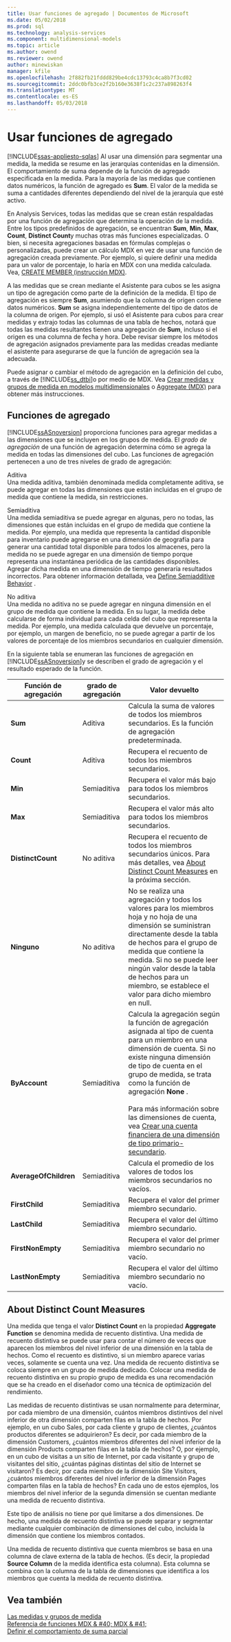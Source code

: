```yaml
---
title: Usar funciones de agregado | Documentos de Microsoft
ms.date: 05/02/2018
ms.prod: sql
ms.technology: analysis-services
ms.component: multidimensional-models
ms.topic: article
ms.author: owend
ms.reviewer: owend
author: minewiskan
manager: kfile
ms.openlocfilehash: 2f882fb21fddd829be4cdc13793c4ca8b7f3cd02
ms.sourcegitcommit: 2ddc0bfb3ce2f2b160e3638f1c2c237a898263f4
ms.translationtype: MT
ms.contentlocale: es-ES
ms.lasthandoff: 05/03/2018
---
```

# <a name="use-aggregate-functions"></a>Usar funciones de agregado
[!INCLUDE[ssas-appliesto-sqlas](../../includes/ssas-appliesto-sqlas.md)]
  Al usar una dimensión para segmentar una medida, la medida se resume en las jerarquías contenidas en la dimensión. El comportamiento de suma depende de la función de agregado especificada en la medida. Para la mayoría de las medidas que contienen datos numéricos, la función de agregado es **Sum**. El valor de la medida se suma a cantidades diferentes dependiendo del nivel de la jerarquía que esté activo.  
  
 En Analysis Services, todas las medidas que se crean están respaldadas por una función de agregación que determina la operación de la medida. Entre los tipos predefinidos de agregación, se encuentran **Sum**, **Min**, **Max**, **Count**, **Distinct Count**y muchas otras más funciones especializadas. O bien, si necesita agregaciones basadas en fórmulas complejas o personalizadas, puede crear un cálculo MDX en vez de usar una función de agregación creada previamente. Por ejemplo, si quiere definir una medida para un valor de porcentaje, lo haría en MDX con una medida calculada. Vea, [CREATE MEMBER &#40;instrucción MDX&#41;](../../mdx/mdx-data-definition-create-member.md).  
  
 A las medidas que se crean mediante el Asistente para cubos se les asigna un tipo de agregación como parte de la definición de la medida. El tipo de agregación es siempre **Sum**, asumiendo que la columna de origen contiene datos numéricos. **Sum** se asigna independientemente del tipo de datos de la columna de origen. Por ejemplo, si usó el Asistente para cubos para crear medidas y extrajo todas las columnas de una tabla de hechos, notará que todas las medidas resultantes tienen una agregación de **Sum**, incluso si el origen es una columna de fecha y hora. Debe revisar siempre los métodos de agregación asignados previamente para las medidas creadas mediante el asistente para asegurarse de que la función de agregación sea la adecuada.  
  
 Puede asignar o cambiar el método de agregación en la definición del cubo, a través de [!INCLUDE[ss_dtbi](../../includes/ss-dtbi-md.md)]o por medio de MDX. Vea [Crear medidas y grupos de medida en modelos multidimensionales](../../analysis-services/multidimensional-models/create-measures-and-measure-groups-in-multidimensional-models.md) o [Aggregate &#40;MDX&#41;](../../mdx/aggregate-mdx.md) para obtener más instrucciones.  
  
##  <a name="AggFunction"></a> Funciones de agregado  
 [!INCLUDE[ssASnoversion](../../includes/ssasnoversion-md.md)] proporciona funciones para agregar medidas a las dimensiones que se incluyen en los grupos de medida. El *grado de agregación* de una función de agregación determina cómo se agrega la medida en todas las dimensiones del cubo. Las funciones de agregación pertenecen a uno de tres niveles de grado de agregación:  
  
 Aditiva  
 Una medida aditiva, también denominada medida completamente aditiva, se puede agregar en todas las dimensiones que están incluidas en el grupo de medida que contiene la medida, sin restricciones.  
  
 Semiaditiva  
 Una medida semiaditiva se puede agregar en algunas, pero no todas, las dimensiones que están incluidas en el grupo de medida que contiene la medida. Por ejemplo, una medida que representa la cantidad disponible para inventario puede agregarse en una dimensión de geografía para generar una cantidad total disponible para todos los almacenes, pero la medida no se puede agregar en una dimensión de tiempo porque representa una instantánea periódica de las cantidades disponibles. Agregar dicha medida en una dimensión de tiempo generaría resultados incorrectos. Para obtener información detallada, vea [Define Semiadditive Behavior](../../analysis-services/multidimensional-models/define-semiadditive-behavior.md) .  
  
 No aditiva  
 Una medida no aditiva no se puede agregar en ninguna dimensión en el grupo de medida que contiene la medida. En su lugar, la medida debe calcularse de forma individual para cada celda del cubo que representa la medida. Por ejemplo, una medida calculada que devuelve un porcentaje, por ejemplo, un margen de beneficio, no se puede agregar a partir de los valores de porcentaje de los miembros secundarios en cualquier dimensión.  
  
 En la siguiente tabla se enumeran las funciones de agregación en [!INCLUDE[ssASnoversion](../../includes/ssasnoversion-md.md)]y se describen el grado de agregación y el resultado esperado de la función.  
  
|Función de agregación|grado de agregación|Valor devuelto|  
|--------------------------|----------------|--------------------|  
|**Sum**|Aditiva|Calcula la suma de valores de todos los miembros secundarios. Es la función de agregación predeterminada.|  
|**Count**|Aditiva|Recupera el recuento de todos los miembros secundarios.|  
|**Min**|Semiaditiva|Recupera el valor más bajo para todos los miembros secundarios.|  
|**Max**|Semiaditiva|Recupera el valor más alto para todos los miembros secundarios.|  
|**DistinctCount**|No aditiva|Recupera el recuento de todos los miembros secundarios únicos. Para más detalles, vea [About Distinct Count Measures](../../analysis-services/multidimensional-models/use-aggregate-functions.md#bkmk_distinct) en la próxima sección.|  
|**Ninguno**|No aditiva|No se realiza una agregación y todos los valores para los miembros hoja y no hoja de una dimensión se suministran directamente desde la tabla de hechos para el grupo de medida que contiene la medida. Si no se puede leer ningún valor desde la tabla de hechos para un miembro, se establece el valor para dicho miembro en null.|  
|**ByAccount**|Semiaditiva|Calcula la agregación según la función de agregación asignada al tipo de cuenta para un miembro en una dimensión de cuenta. Si no existe ninguna dimensión de tipo de cuenta en el grupo de medida, se trata como la función de agregación **None** .<br /><br /> Para más información sobre las dimensiones de cuenta, vea [Crear una cuenta financiera de una dimensión de tipo primario-secundario](../../analysis-services/multidimensional-models/database-dimensions-finance-account-of-parent-child-type.md).|  
|**AverageOfChildren**|Semiaditiva|Calcula el promedio de los valores de todos los miembros secundarios no vacíos.|  
|**FirstChild**|Semiaditiva|Recupera el valor del primer miembro secundario.|  
|**LastChild**|Semiaditiva|Recupera el valor del último miembro secundario.|  
|**FirstNonEmpty**|Semiaditiva|Recupera el valor del primer miembro secundario no vacío.|  
|**LastNonEmpty**|Semiaditiva|Recupera el valor del último miembro secundario no vacío.|  
  
##  <a name="bkmk_distinct"></a> About Distinct Count Measures  
 Una medida que tenga el valor **Distinct Count** en la propiedad **Aggregate Function** se denomina medida de recuento distintiva. Una medida de recuento distintiva se puede usar para contar el número de veces que aparecen los miembros del nivel inferior de una dimensión en la tabla de hechos. Como el recuento es distintivo, si un miembro aparece varias veces, solamente se cuenta una vez. Una medida de recuento distintiva se coloca siempre en un grupo de medida dedicado. Colocar una medida de recuento distintiva en su propio grupo de medida es una recomendación que se ha creado en el diseñador como una técnica de optimización del rendimiento.  
  
 Las medidas de recuento distintivas se usan normalmente para determinar, por cada miembro de una dimensión, cuántos miembros distintivos del nivel inferior de otra dimensión comparten filas en la tabla de hechos. Por ejemplo, en un cubo Sales, por cada cliente y grupo de clientes, ¿cuántos productos diferentes se adquirieron? Es decir, por cada miembro de la dimensión Customers, ¿cuántos miembros diferentes del nivel inferior de la dimensión Products comparten filas en la tabla de hechos? O, por ejemplo, en un cubo de visitas a un sitio de Internet, por cada visitante y grupo de visitantes del sitio, ¿cuántas páginas distintas del sitio de Internet se visitaron? Es decir, por cada miembro de la dimensión Site Visitors, ¿cuántos miembros diferentes del nivel inferior de la dimensión Pages comparten filas en la tabla de hechos? En cada uno de estos ejemplos, los miembros del nivel inferior de la segunda dimensión se cuentan mediante una medida de recuento distintiva.  
  
 Este tipo de análisis no tiene por qué limitarse a dos dimensiones. De hecho, una medida de recuento distintiva se puede separar y segmentar mediante cualquier combinación de dimensiones del cubo, incluida la dimensión que contiene los miembros contados.  
  
 Una medida de recuento distintiva que cuenta miembros se basa en una columna de clave externa de la tabla de hechos. (Es decir, la propiedad **Source Column** de la medida identifica esta columna). Esta columna se combina con la columna de la tabla de dimensiones que identifica a los miembros que cuenta la medida de recuento distintiva.  
  
## <a name="see-also"></a>Vea también  
 [Las medidas y grupos de medida](../../analysis-services/multidimensional-models/measures-and-measure-groups.md)   
 [Referencia de funciones MDX & #40; MDX & #41;](../../mdx/mdx-function-reference-mdx.md)   
 [Definir el comportamiento de suma parcial](../../analysis-services/multidimensional-models/define-semiadditive-behavior.md)  
  
  
